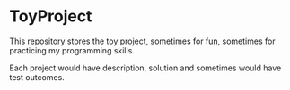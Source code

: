 # ToyProject
This repository stores the toy project, sometimes for fun, sometimes for practicing my programming skills.

Each project would have description, solution and sometimes would have test outcomes.
